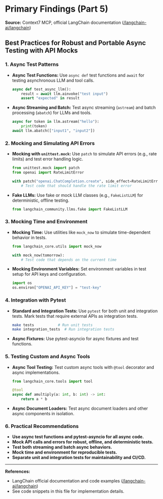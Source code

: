 # Primary Findings (Part 5)
**Source:** Context7 MCP, official LangChain documentation ([/langchain-ai/langchain](https://github.com/langchain-ai/langchain))

## Best Practices for Robust and Portable Async Testing with API Mocks

### 1. Async Test Patterns

- **Async Test Functions:** Use `async def` test functions and `await` for testing asynchronous LLM and tool calls.
  ```python
  async def test_async_llm():
      result = await llm.ainvoke("test input")
      assert "expected" in result
  ```

- **Async Streaming and Batch:** Test async streaming (`astream`) and batch processing (`abatch`) for LLMs and tools.
  ```python
  async for token in llm.astream("hello"):
      print(token)
  await llm.abatch(["input1", "input2"])
  ```

### 2. Mocking and Simulating API Errors

- **Mocking with `unittest.mock`:** Use `patch` to simulate API errors (e.g., rate limits) and test error handling logic.
  ```python
  from unittest.mock import patch
  from openai import RateLimitError

  with patch("openai.ChatCompletion.create", side_effect=RateLimitError("rate limit")):
      # Test code that should handle the rate limit error
  ```

- **Fake LLMs:** Use fake or mock LLM classes (e.g., `FakeListLLM`) for deterministic, offline testing.
  ```python
  from langchain_community.llms.fake import FakeListLLM
  ```

### 3. Mocking Time and Environment

- **Mocking Time:** Use utilities like `mock_now` to simulate time-dependent behavior in tests.
  ```python
  from langchain_core.utils import mock_now

  with mock_now(tomorrow):
      # Test code that depends on the current time
  ```

- **Mocking Environment Variables:** Set environment variables in test setup for API keys and configuration.
  ```python
  import os
  os.environ["OPENAI_API_KEY"] = "test-key"
  ```

### 4. Integration with Pytest

- **Standard and Integration Tests:** Use `pytest` for both unit and integration tests. Mark tests that require external APIs as integration tests.
  ```bash
  make tests           # Run unit tests
  make integration_tests  # Run integration tests
  ```

- **Async Fixtures:** Use pytest-asyncio for async fixtures and test functions.

### 5. Testing Custom and Async Tools

- **Async Tool Testing:** Test custom async tools with `@tool` decorator and async implementations.
  ```python
  from langchain_core.tools import tool

  @tool
  async def amultiply(a: int, b: int) -> int:
      return a * b
  ```

- **Async Document Loaders:** Test async document loaders and other async components in isolation.

### 6. Practical Recommendations

- **Use async test functions and pytest-asyncio for all async code.**
- **Mock API calls and errors for robust, offline, and deterministic tests.**
- **Test both streaming and batch async behaviors.**
- **Mock time and environment for reproducible tests.**
- **Separate unit and integration tests for maintainability and CI/CD.**

---

**References:**
- LangChain official documentation and code examples ([/langchain-ai/langchain](https://github.com/langchain-ai/langchain))
- See code snippets in this file for implementation details.